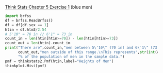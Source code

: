 [Think Stats Chapter 5 Exercise 1](http://greenteapress.com/thinkstats2/html/thinkstats2006.html#toc50) (blue men)

```python
import brfss
df = brfss.ReadBrfss()
df = df[df.sex == 1]
htin = df.htm3/2.54
# 5'10" = 70 in // 6'1" = 73 in
count_in = len(htin[htin>=70]) - len(htin[htin>=73])
count_out = len(htin)-count_in
print("There are",count_in,"men between 5\'10\" (70 in) and 6\'1\" (73 in), and",
      count_out,"men outside of this range.\nThis represents",str(int(count_in/len(htin)*100)/100)+
      "% of the population of men in the sample data.")
pmf = thinkstats2.Pmf(htin,label="Heights of Men")
thinkplot.Hist(pmf)
```
